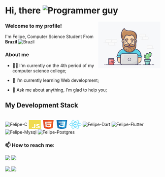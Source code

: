 <!--
**Felipe-dot/Felipe-dot** is a ✨ _special_ ✨ repository because its `README.md` (this file) appears on your GitHub profile.

Here are some ideas to get you started:

- 🔭 I’m currently working on ...
- 🌱 I’m currently learning ...
- 👯 I’m looking to collaborate on ...  
- 🤔 I’m looking for help with ...
- 💬 Ask me about ...
- 📫 How to reach me: ...
- 📚
- 😄 Pronouns: ...
- ⚡ Fun fact: ... 👨‍💻 
-->

# Hi, there <img width="6%"  src="https://emojipedia-us.s3.amazonaws.com/source/skype/289/man-technologist_1f468-200d-1f4bb.png" alt="Programmer guy" />

<img align="right" width="40%" src="https://github.com/Felipe-dot/Felipe-dot/blob/master/developer.gif?raw=true" alt="Code Guy" />

### Welcome to my profile!
<p>
  I'm  Felipe, Computer Science Student From
  <b>Brazil</b>
  <img width="16" src="https://emojipedia-us.s3.dualstack.us-west-1.amazonaws.com/thumbs/160/joypixels/291/flag-brazil_1f1e7-1f1f7.png" alt="Brazil" />
</p>

### About me

- 👨‍💻 I'm currently on the 4th period of my computer science college;

- 🌱 I’m currently learning Web development; 

- 💬 Ask me about anything, I'm glad to help you;

## My Development Stack

<div style="display: inline_block"><br>
  <img align="center" alt="Felipe-C" height="30" width="40" src="https://cdn.jsdelivr.net/gh/devicons/devicon/icons/c/c-original.svg">
  <img align="center" alt="Felipe-Js" height="30" width="40" src="https://raw.githubusercontent.com/devicons/devicon/master/icons/javascript/javascript-plain.svg">
  <img align="center" alt="Felipe-HTML" height="30" width="40" src="https://raw.githubusercontent.com/devicons/devicon/master/icons/html5/html5-original.svg">
  <img align="center" alt="Felipe-CSS" height="30" width="40" src="https://raw.githubusercontent.com/devicons/devicon/master/icons/css3/css3-original.svg">
   <img align="center" alt="Felipe-React" height="30" width="40" src="https://raw.githubusercontent.com/devicons/devicon/master/icons/react/react-original.svg">
  <img align="center" alt="Felipe-Dart" height="30" width="40" src="https://cdn.jsdelivr.net/gh/devicons/devicon/icons/dart/dart-original.svg"> 
  <img align="center" alt="Felipe-Flutter" height="30" width="40" src="https://cdn.jsdelivr.net/gh/devicons/devicon/icons/flutter/flutter-original.svg">
  <img align="center" alt="Felipe-Mysql" height="30" width="40" src="https://cdn.jsdelivr.net/gh/devicons/devicon/icons/mysql/mysql-original.svg">
  <img align="center" alt="Felipe-Postgres" height="30" width="40" src="https://cdn.jsdelivr.net/gh/devicons/devicon/icons/postgresql/postgresql-original.svg">

</div>

### 📫 How to reach me:

<div> 
  <a href = "mailto:felipeluis610@gmail.com"><img src="https://img.shields.io/badge/Gmail-D14836?style=for-the-badge&logo=gmail&logoColor=white" target="_blank"></a>
  <a href="https://www.linkedin.com/in/luis-felipe-de-azevedo-melo-7bb1851b3/" target="_blank"><img src="https://img.shields.io/badge/-LinkedIn-%230077B5?style=for-the-badge&logo=linkedin&logoColor=white" target="_blank"></a> 
  
</div>

<br/>

 <div>
  <a href="https://github.com/rafaballerini">
  <img height="180em" src="https://github-readme-stats.vercel.app/api?username=Felipe-dot&show_icons=true&theme=tokyonight&include_all_commits=true&count_private=true"/>
  <img height="180em" src="https://github-readme-stats.vercel.app/api/top-langs/?username=Felipe-dot&layout=compact&langs_count=7&theme=tokyonight"/>
</div>
